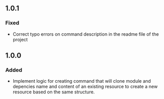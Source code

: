 <!--
### Added

### Changed

### Removed

### Fixed

### Security
-->

## 1.0.1
### Fixed
- Correct typo errors on command description in the readme file of the project

## 1.0.0
### Added
- Implement logic for creating command that will clone module and depencies name and content of an existing resource to create a new resource based on the same structure.

